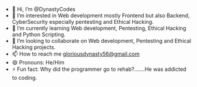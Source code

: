 - 👋 Hi, I’m @DynastyCodes
- 👀 I’m interested in Web development mostly Frontend but also Backend, CyberSecurity especially pentesting and Ethical Hacking.
- 🌱 I’m currently learning Web development, Pentesting, Ethical Hacking and Python Scripting.
- 💞️ I’m looking to collaborate on Web development, Pentesting and Ethical Hacking projects.
- 📫 How to reach me gloriousdynasty56@gmail.com
- 😄 Pronouns: He/Him
- ⚡ Fun fact: Why did the programmer go to rehab?.......He was addicted to coding.

<!---
DynastyCodes/DynastyCodes is a ✨ special ✨ repository because its `README.md` (this file) appears on your GitHub profile.
You can click the Preview link to take a look at your changes.
--->
